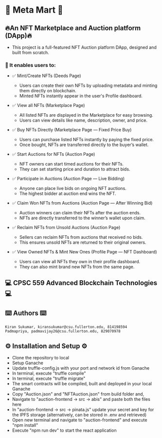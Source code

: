 # 🌟 Meta Mart 🌟
## 🔥An NFT Marketplace and Auction platform (DApp)🔥
- This project is a full-featured NFT Auction platform DApp, designed and built from scratch.
### 🎊 It enables users to:
- ✅ Mint/Create NFTs (Deeds Page)
     - Users can create their own NFTs by uploading metadata and minting them directly on blockchain.
     - Minted NFTs instantly appear in the user's Profile dashboard.

- ✅ View all NFTs (Marketplace Page)
     - All listed NFTs are displayed in the Marketplace for easy browsing.
     - Users can view details like name, description, owner, and price.

- ✅ Buy NFTs Directly (Marketplace Page — Fixed Price Buy)
     - Users can purchase listed NFTs instantly by paying the fixed price.
     - Once bought, NFTs are transferred directly to the buyer’s wallet.

- ✅ Start Auctions for NFTs (Auction Page)
     - NFT owners can start timed auctions for their NFTs.
     - They can set starting price and duration to attract bids.

- ✅ Participate in Auctions (Auction Page — Live Bidding)
     - Anyone can place live bids on ongoing NFT auctions.
     - The highest bidder at auction end wins the NFT.

- ✅ Claim Won NFTs from Auctions (Auction Page — After Winning Bid)
     - Auction winners can claim their NFTs after the auction ends.
     - NFTs are directly transferred to the winner’s wallet upon claim.

- ✅ Reclaim NFTs from Unsold Auctions (Auction Page)
     - Sellers can reclaim NFTs from auctions that received no bids.
     - This ensures unsold NFTs are returned to their original owners.

- ✅ View Owned NFTs & Mint New Ones (Profile Page — NFT Dashboard)
     - Users can view all NFTs they own in their profile dashboard.
     - They can also mint brand new NFTs from the same page.

## 💻 CPSC 559 Advanced Blockchain Technologies 💻

## ⌨️ Authors ⌨️
```
Kiran Sukumar, kiransukumar@csu.fullerton.edu, 814198594
Padmapriya, padmavijay26@csu.fullerton.edu, 829070978 
```

## ⚙️ Installation and Setup ⚙️
- Clone the repository to local
- Setup Ganache
- Update truffle-config.js with your port and network id from Ganache
- In terminal, execute "truffle compile"
- In terminal, execute "truffle migrate"
- The smart contracts will be compiled, built and deployed in your local Ganache
- Copy "Auction.json" and "NFTAuction.json" from build folder and,
- Navigate to "auction-frontend -> src -> abis" and paste both the files here
- In "auction-frontend -> src -> pinata.js" update your secret and key for the IPFS storage (alternatively, can be stored in .env and retrieved)
- Open new terminal and navigate to "auction-frontend" and execute "npm install"
- Execute "npm run dev" to start the react application
